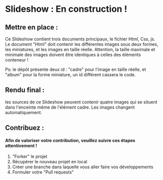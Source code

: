 # Slideshow : En construction !

## Mettre en place :

Ce Slideshow contient trois documents principaux, le fichier Html, Css, js.
Le document "Html" doit contenir les différentes images sous deux formes, les miniatures, et les images en taille réelle.
Attention, la taille maximale et minimale des images doivent être identiques à celles des éléments conteneur ! 

Ps: le dépôt présente deux id : "cadre" pour l'image en taille réelle, et "album" pour la forme miniature, un id différent cassera le code.

## Rendu final :

les sources de ce Slideshow peuvent contenir quatre images qui se situent dans l'enceinte même de l'élément cadre.
Les images changent automatiquement.

## Contribuez :

#### Afin de valoriser votre contribution, veuillez suivre ces étapes attentivement !

1) "Forker" le projet <br />
2) Récupérer le nouveau projet en local <br />
3) Créer une branche dans laquelle vous aller faire vos développements <br />
4) Formuler votre "Pull requests" <br />
